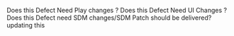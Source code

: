 Does this Defect Need Play changes ?
Does this Defect Need UI Changes ?
Does this Defect need SDM changes/SDM Patch should be delivered?
updating this
